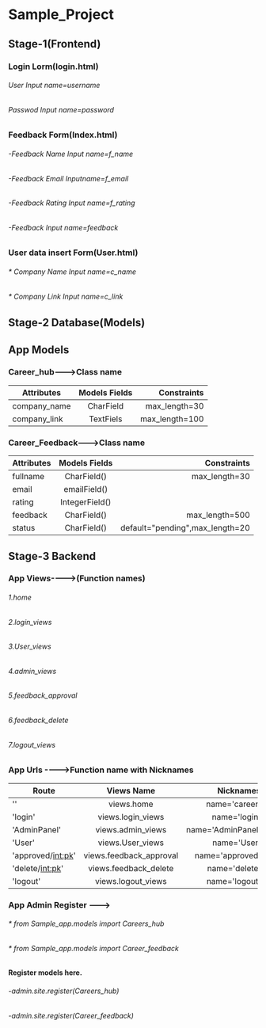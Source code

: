 # Sample_Project
## Stage-1(Frontend)
### Login Lorm(login.html)

###### User Input name=username
###### Passwod Input name=password

### Feedback Form(Index.html)

###### -Feedback Name Input name=f_name
###### -Feedback Email Inputname=f_email
###### -Feedback Rating Input name=f_rating
###### -Feedback Input name=feedback

### User data insert Form(User.html)

###### * Company Name  Input name=c_name
###### * Company Link Input name=c_link

## Stage-2 Database(Models)
## App Models
### Career_hub--->Class name

| Attributes    | Models Fields | Constraints    |
| ------------- |:-------------:|---------------:|
| company_name  | CharField     | max_length=30  |
| company_link  | TextFiels     | max_length=100 |

### Career_Feedback--->Class name

|Attributes     | Models Fields   | Constraints                     | 
| --------------|:---------------:|--------------------------------:|
| fullname      | CharField()     | max_length=30                   |       
| email         | emailField()    |                                 |
| rating        | IntegerField()  |                                 |
| feedback      | CharField()     | max_length=500                  |
| status        | CharField()     | default="pending",max_length=20 |


## Stage-3 Backend 
### App Views---->(Function names)
###### 1.home
###### 2.login_views
###### 3.User_views
###### 4.admin_views
###### 5.feedback_approval
###### 6.feedback_delete
###### 7.logout_views

### App Urls ---->Function name with Nicknames

|   Route             |   Views Name            |   Nicknames                     | 
| --------------------|:-----------------------:|--------------------------------:|
| ''                  | views.home              |  name='career'                  |       
| 'login'             | views.login_views       |  name='login'                   |
| 'AdminPanel'        | views.admin_views       |  name='AdminPanel'              |
| 'User'              | views.User_views        |  name='User'                    |
| 'approved/<int:pk>' | views.feedback_approval |  name='approved'                |
| 'delete/<int:pk>'   | views.feedback_delete   |  name='delete'                  |
| 'logout'            | views.logout_views      | name='logout'                   |


### App Admin Register --->
###### * from Sample_app.models import Careers_hub
###### * from Sample_app.models import Career_feedback
#### Register models here.
###### -admin.site.register(Careers_hub)
###### -admin.site.register(Career_feedback)



